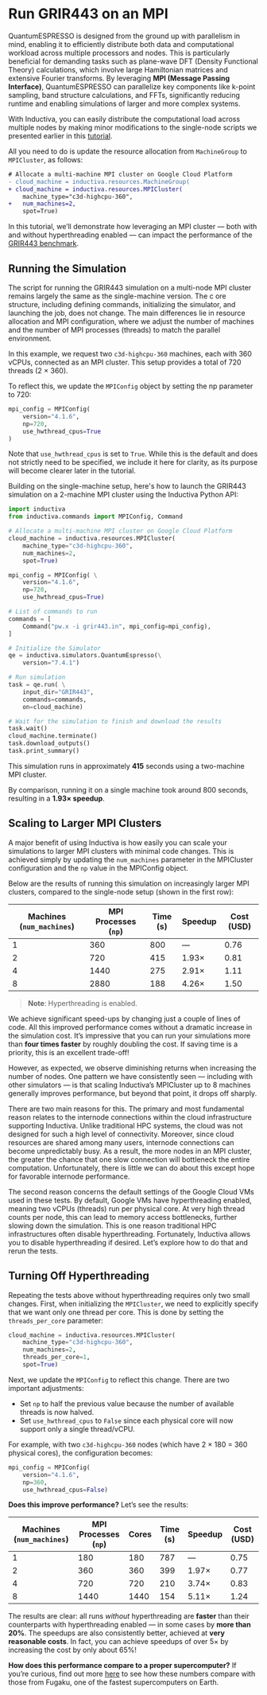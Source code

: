 # Run GRIR443 on an MPI
QuantumESPRESSO is designed from the ground up with parallelism in mind, enabling it to efficiently distribute both data and 
computational workload across multiple processors and nodes. This is particularly beneficial for demanding tasks such as plane-wave 
DFT (Density Functional Theory) calculations, which involve large Hamiltonian matrices and extensive Fourier transforms. By 
leveraging **MPI (Message Passing Interface)**, QuantumESPRESSO can parallelize key components like k-point sampling, band 
structure calculations, and FFTs, significantly reducing runtime and enabling simulations of larger and more complex systems.

With Inductiva, you can easily distribute the computational load across multiple nodes by making minor modifications to the single-node scripts we presented earlier in this [tutorial](run-grir443-benchmark).

All you need to do is update the resource allocation from `MachineGroup` to `MPICluster`, as follows:

```diff
# Allocate a multi-machine MPI cluster on Google Cloud Platform
- cloud_machine = inductiva.resources.MachineGroup(
+ cloud_machine = inductiva.resources.MPICluster(
    machine_type="c3d-highcpu-360",
+   num_machines=2,
    spot=True)
```

In this tutorial, we’ll demonstrate how leveraging an MPI cluster — both with and without hyperthreading enabled — can impact the performance of the [GRIR443 benchmark](https://github.com/QEF/benchmarks/tree/master/GRIR443).

## Running the Simulation
The script for running the GRIR443 simulation on a multi-node MPI cluster remains largely the same as the single-machine version. The c
ore structure, including defining commands, initializing the simulator, and launching the job, does not change. The main differences lie 
in resource allocation and MPI configuration, where we adjust the number of machines and the number of MPI processes (threads) to match 
the parallel environment.

In this example, we request two `c3d-highcpu-360` machines, each with 360 vCPUs, connected as an MPI cluster. This setup provides a total 
of 720 threads (2 × 360).

To reflect this, we update the `MPIConfig` object by setting the np parameter to 720:

```python 
mpi_config = MPIConfig(
    version="4.1.6",
    np=720,
    use_hwthread_cpus=True
)
```

Note that `use_hwthread_cpus` is set to `True`. While this is the default and does not strictly need to be specified, we include it here for clarity, as its purpose will become clearer later in the tutorial.

Building on the single-machine setup, here's how to launch the GRIR443 simulation on a 2-machine MPI cluster
using the Inductiva Python API:

```python
import inductiva
from inductiva.commands import MPIConfig, Command

# Allocate a multi-machine MPI cluster on Google Cloud Platform
cloud_machine = inductiva.resources.MPICluster(
    machine_type="c3d-highcpu-360",
    num_machines=2,
    spot=True)

mpi_config = MPIConfig( \
    version="4.1.6",
    np=720,
    use_hwthread_cpus=True)

# List of commands to run
commands = [
    Command("pw.x -i grir443.in", mpi_config=mpi_config),
]

# Initialize the Simulator
qe = inductiva.simulators.QuantumEspresso(\
    version="7.4.1")

# Run simulation
task = qe.run( \
    input_dir="GRIR443",
    commands=commands,
    on=cloud_machine)

# Wait for the simulation to finish and download the results
task.wait()
cloud_machine.terminate()
task.download_outputs()
task.print_summary()
```

This simulation runs in approximately **415** seconds using a two-machine MPI cluster.

By comparison, running it on a single machine took around 800 seconds, resulting in a **1.93× speedup**.

## Scaling to Larger MPI Clusters
A major benefit of using Inductiva is how easily you can scale your simulations to larger MPI clusters with minimal code changes. This is achieved simply by updating the `num_machines` parameter in the MPICluster configuration and the `np` value in the MPIConfig object.

Below are the results of running this simulation on increasingly larger MPI clusters, compared to the single-node setup (shown in the first row):

| Machines (`num_machines`) | MPI Processes (`np`) | Time (s) | Speedup | Cost (USD) |
|---------------------------|----------------------|----------|---------|------------|
| 1                         | 360                  | 800      | —       | 0.76       |
| 2                         | 720                  | 415      | 1.93×   | 0.81       |
| 4                         | 1440                 | 275      | 2.91×   | 1.11       |
| 8                         | 2880                 | 188      | 4.26×   | 1.50       |

> **Note**: Hyperthreading is enabled.

We achieve significant speed-ups by changing just a couple of lines of code. All this improved performance comes without a dramatic increase in the simulation cost. It’s impressive that you can run your simulations more than **four times faster** by roughly doubling the cost. If saving time is a priority, this is an excellent trade-off!

However, as expected, we observe diminishing returns when increasing the number of nodes. One pattern we have consistently seen — including with other simulators — is that scaling Inductiva’s MPICluster up to 8 machines generally improves performance, but beyond that point, it drops off sharply.

There are two main reasons for this. The primary and most fundamental reason relates to the internode connections within the cloud infrastructure supporting Inductiva. Unlike traditional HPC systems, the cloud was not designed for such a high level of connectivity. Moreover, since cloud resources are shared among many users, internode connections can become unpredictably busy. As a result, the more nodes in an MPI cluster, the greater the chance that one slow connection will bottleneck the entire computation. Unfortunately, there is little we can do about this except hope for favorable internode performance.

The second reason concerns the default settings of the Google Cloud VMs used in these tests. By default, Google VMs have hyperthreading enabled, meaning two vCPUs (threads) run per physical core. At very high thread counts per node, this can lead to memory access bottlenecks, further slowing down the simulation. This is one reason traditional HPC infrastructures often disable hyperthreading. Fortunately, Inductiva allows you to disable hyperthreading if desired. Let’s explore how to do that and rerun the tests.

## Turning Off Hyperthreading
Repeating the tests above without hyperthreading requires only two small changes. First, when initializing the `MPICluster`, we need to explicitly specify that we want only one thread per core. This is done by setting the `threads_per_core` parameter:

```python
cloud_machine = inductiva.resources.MPICluster(
    machine_type="c3d-highcpu-360",
    num_machines=2,
    threads_per_core=1,
    spot=True)
```

Next, we update the `MPIConfig` to reflect this change. There are two important adjustments:
- Set `np` to half the previous value because the number of available threads is now halved.
- Set `use_hwthread_cpus` to `False` since each physical core will now support only a single thread/vCPU.

For example, with two `c3d-highcpu-360` nodes (which have 2 × 180 = 360 physical cores), the configuration becomes:

```python
mpi_config = MPIConfig(
    version="4.1.6",
    np=360,
    use_hwthread_cpus=False)
```

**Does this improve performance?** Let’s see the results:

| Machines (`num_machines`) | MPI Processes (`np`) | Cores | Time (s) | Speedup | Cost (USD) |
|---------------------------|----------------------|-------|----------|---------|------------|
| 1                         | 180                  | 180   | 787      | —       | 0.75       |
| 2                         | 360                  | 360   | 399      | 1.97×   | 0.77       |
| 4                         | 720                  | 720   | 210      | 3.74×   | 0.83       |
| 8                         | 1440                 | 1440  | 154      | 5.11×   | 1.24       |

The results are clear: all runs *without* hyperthreading are **faster** than their counterparts with hyperthreading enabled — in some 
cases by **more than 20%**. The speedups are also consistently better, achieved at **very reasonable costs**. In fact, you can 
achieve speedups of over 5× by increasing the cost by only about 65%!

**How does this performance compare to a proper supercomputer?** If you’re curious, find out more [here](benchmarks) to see how these numbers compare with those from Fugaku, one of the fastest supercomputers on Earth.

